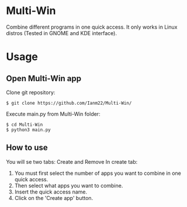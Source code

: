 # Multi-Win
Combine different programs in one quick access.
It only works in Linux distros (Tested in GNOME and KDE interface).

# Usage
## Open Multi-Win app 
Clone git repository:

```
$ git clone https://github.com/Ianm22/Multi-Win/
```

Execute main.py from Multi-Win folder:
```
$ cd Multi-Win
$ python3 main.py
```

## How to use
You will se two tabs: Create and Remove
In create tab:
1. You must first select the number of apps you want to combine in one quick access.
2. Then select what apps you want to combine.
3. Insert the quick access name.
4. Click on the 'Create app' button.
